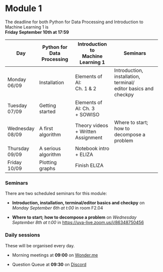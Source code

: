 
# Module 1

The deadline for both Python for Data Processing and Introduction to Machine Learning 1 is<br>**Friday September 10th at 17:59**

| Day                | Python for<br>Data Processing | Introduction to<br>Machine Learning 1    | Seminars                                                           |
|--------------------|-------------------------------|------------------------------------------|--------------------------------------------------------------------|
| Monday<br>06/09    | Installation                  | Elements of AI:<br>Ch. 1 & 2             | Introduction, installation, terminal/<br>editor basics and checkpy |
| Tuesday<br>07/09   | Getting started               | Elements of AI: Ch. 3<br>+ SOWISO        |                                                                    |
| Wednesday<br>08/09 | A first algorithm             | Theory videos<br>+ Written Assignment    | Where to start; how to<br>decompose a problem                      |
| Thursday<br>09/09  | A serious algorithm           | Notebook intro<br>+ ELIZA                |                                                                    |
| Friday<br>10/09    | Plotting graphs               | Finish ELIZA                             |                                                                    |

### Seminars

There are two scheduled seminars for this module:

* **Introduction, installation, terminal/editor basics and checkpy** on *Monday September 6th at t:00* in room F2.04

* **Where to start; how to decompose a problem** on *Wednesday September 8th at t:00* in <https://uva-live.zoom.us/j/86348750456>

### Daily sessions

These will be organised every day.

* Morning meetings at **09:00** on [Wonder.me](https://www.wonder.me/r?id=c6cdcb4d-7901-44dc-9b9f-fe90898c22a5)

* Question Queue at **09:30** on [Discord](https://discord.gg/y9BVSck5z5)

